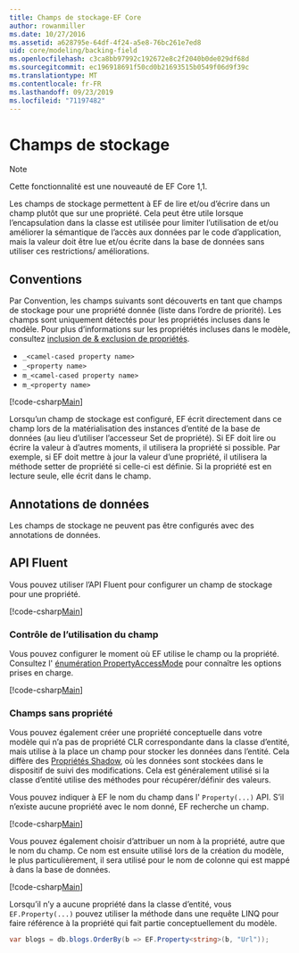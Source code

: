 ```yaml
---
title: Champs de stockage-EF Core
author: rowanmiller
ms.date: 10/27/2016
ms.assetid: a628795e-64df-4f24-a5e8-76bc261e7ed8
uid: core/modeling/backing-field
ms.openlocfilehash: c3ca8bb97992c192672e8c2f2040b0de029df68d
ms.sourcegitcommit: ec196918691f50cd0b21693515b0549f06d9f39c
ms.translationtype: MT
ms.contentlocale: fr-FR
ms.lasthandoff: 09/23/2019
ms.locfileid: "71197482"
---
```

# <a name="backing-fields"></a>Champs de stockage

> [!NOTE]  
> Cette fonctionnalité est une nouveauté de EF Core 1,1.

Les champs de stockage permettent à EF de lire et/ou d’écrire dans un champ plutôt que sur une propriété. Cela peut être utile lorsque l’encapsulation dans la classe est utilisée pour limiter l’utilisation de et/ou améliorer la sémantique de l’accès aux données par le code d’application, mais la valeur doit être lue et/ou écrite dans la base de données sans utiliser ces restrictions/ améliorations.

## <a name="conventions"></a>Conventions

Par Convention, les champs suivants sont découverts en tant que champs de stockage pour une propriété donnée (liste dans l’ordre de priorité). Les champs sont uniquement détectés pour les propriétés incluses dans le modèle. Pour plus d’informations sur les propriétés incluses dans le modèle, consultez [inclusion de & exclusion de propriétés](included-properties.md).

* `_<camel-cased property name>`
* `_<property name>`
* `m_<camel-cased property name>`
* `m_<property name>`

[!code-csharp[Main](../../../samples/core/Modeling/Conventions/BackingField.cs#Sample)]

Lorsqu’un champ de stockage est configuré, EF écrit directement dans ce champ lors de la matérialisation des instances d’entité de la base de données (au lieu d’utiliser l’accesseur Set de propriété). Si EF doit lire ou écrire la valeur à d’autres moments, il utilisera la propriété si possible. Par exemple, si EF doit mettre à jour la valeur d’une propriété, il utilisera la méthode setter de propriété si celle-ci est définie. Si la propriété est en lecture seule, elle écrit dans le champ.

## <a name="data-annotations"></a>Annotations de données

Les champs de stockage ne peuvent pas être configurés avec des annotations de données.

## <a name="fluent-api"></a>API Fluent

Vous pouvez utiliser l’API Fluent pour configurer un champ de stockage pour une propriété.

[!code-csharp[Main](../../../samples/core/Modeling/FluentAPI/BackingField.cs#Sample)]

### <a name="controlling-when-the-field-is-used"></a>Contrôle de l’utilisation du champ

Vous pouvez configurer le moment où EF utilise le champ ou la propriété. Consultez l' [énumération PropertyAccessMode](https://docs.microsoft.com/dotnet/api/microsoft.entityframeworkcore.propertyaccessmode) pour connaître les options prises en charge.

[!code-csharp[Main](../../../samples/core/Modeling/FluentAPI/BackingFieldAccessMode.cs#Sample)]

### <a name="fields-without-a-property"></a>Champs sans propriété

Vous pouvez également créer une propriété conceptuelle dans votre modèle qui n’a pas de propriété CLR correspondante dans la classe d’entité, mais utilise à la place un champ pour stocker les données dans l’entité. Cela diffère des [Propriétés Shadow](shadow-properties.md), où les données sont stockées dans le dispositif de suivi des modifications. Cela est généralement utilisé si la classe d’entité utilise des méthodes pour récupérer/définir des valeurs.

Vous pouvez indiquer à EF le nom du champ dans l' `Property(...)` API. S’il n’existe aucune propriété avec le nom donné, EF recherche un champ.

[!code-csharp[Main](../../../samples/core/Modeling/FluentAPI/BackingFieldNoProperty.cs#Sample)]

Vous pouvez également choisir d’attribuer un nom à la propriété, autre que le nom du champ. Ce nom est ensuite utilisé lors de la création du modèle, le plus particulièrement, il sera utilisé pour le nom de colonne qui est mappé à dans la base de données.

[!code-csharp[Main](../../../samples/core/Modeling/FluentAPI/BackingFieldConceptualProperty.cs#Sample)]

Lorsqu’il n’y a aucune propriété dans la classe d’entité, vous `EF.Property(...)` pouvez utiliser la méthode dans une requête LINQ pour faire référence à la propriété qui fait partie conceptuellement du modèle.

``` csharp
var blogs = db.blogs.OrderBy(b => EF.Property<string>(b, "Url"));
```
